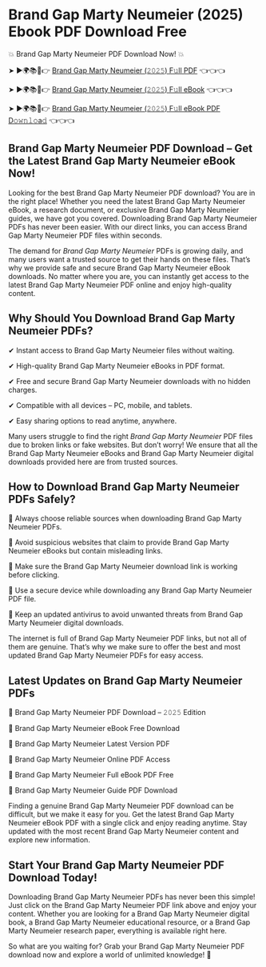 # Brand Gap Marty Neumeier (2025) Ebook PDF Download Free

💥 Brand Gap Marty Neumeier PDF Download Now! 💥

➤ ►🌍📚📱👉 [Brand Gap Marty Neumeier (𝟸𝟶𝟸𝟻) F𝚞ll PDF](https://getpdf.xyz/brand-gap-marty-neumeier) 👈👈👈


➤ ►🌍📚📱👉 [Brand Gap Marty Neumeier (𝟸𝟶𝟸𝟻) F𝚞ll eBook](https://getpdf.xyz/brand-gap-marty-neumeier) 👈👈👈


➤ ►🌍📚📱👉 [Brand Gap Marty Neumeier (𝟸𝟶𝟸𝟻) F𝚞ll eBook PDF D𝚘𝚠𝚗𝚕𝚘a𝚍](https://getpdf.xyz/brand-gap-marty-neumeier) 👈👈👈


## Brand Gap Marty Neumeier PDF Download – Get the Latest Brand Gap Marty Neumeier eBook Now!

Looking for the best Brand Gap Marty Neumeier PDF download? You are in the right place! Whether you need the latest Brand Gap Marty Neumeier eBook, a research document, or exclusive Brand Gap Marty Neumeier guides, we have got you covered. Downloading Brand Gap Marty Neumeier PDFs has never been easier. With our direct links, you can access Brand Gap Marty Neumeier PDF files within seconds.

The demand for *Brand Gap Marty Neumeier* PDFs is growing daily, and many users want a trusted source to get their hands on these files. That’s why we provide safe and secure Brand Gap Marty Neumeier eBook downloads. No matter where you are, you can instantly get access to the latest Brand Gap Marty Neumeier PDF online and enjoy high-quality content.

## Why Should You Download Brand Gap Marty Neumeier PDFs?

✔ Instant access to Brand Gap Marty Neumeier files without waiting.

✔ High-quality Brand Gap Marty Neumeier eBooks in PDF format.

✔ Free and secure Brand Gap Marty Neumeier downloads with no hidden charges.

✔ Compatible with all devices – PC, mobile, and tablets.

✔ Easy sharing options to read anytime, anywhere.

Many users struggle to find the right *Brand Gap Marty Neumeier* PDF files due to broken links or fake websites. But don’t worry! We ensure that all the Brand Gap Marty Neumeier eBooks and Brand Gap Marty Neumeier digital downloads provided here are from trusted sources.

## How to Download Brand Gap Marty Neumeier PDFs Safely?

📌 Always choose reliable sources when downloading Brand Gap Marty Neumeier PDFs.

📌 Avoid suspicious websites that claim to provide Brand Gap Marty Neumeier eBooks but contain misleading links.

📌 Make sure the Brand Gap Marty Neumeier download link is working before clicking.

📌 Use a secure device while downloading any Brand Gap Marty Neumeier PDF file.

📌 Keep an updated antivirus to avoid unwanted threats from Brand Gap Marty Neumeier digital downloads.

The internet is full of Brand Gap Marty Neumeier PDF links, but not all of them are genuine. That’s why we make sure to offer the best and most updated Brand Gap Marty Neumeier PDFs for easy access.

## Latest Updates on Brand Gap Marty Neumeier PDFs

🔹 Brand Gap Marty Neumeier PDF Download – 𝟸𝟶𝟸𝟻 Edition

🔹 Brand Gap Marty Neumeier eBook Free Download

🔹 Brand Gap Marty Neumeier Latest Version PDF

🔹 Brand Gap Marty Neumeier Online PDF Access

🔹 Brand Gap Marty Neumeier Full eBook PDF Free

🔹 Brand Gap Marty Neumeier Guide PDF Download

Finding a genuine Brand Gap Marty Neumeier PDF download can be difficult, but we make it easy for you. Get the latest Brand Gap Marty Neumeier eBook PDF with a single click and enjoy reading anytime. Stay updated with the most recent Brand Gap Marty Neumeier content and explore new information.

## Start Your Brand Gap Marty Neumeier PDF Download Today!

Downloading Brand Gap Marty Neumeier PDFs has never been this simple! Just click on the Brand Gap Marty Neumeier PDF link above and enjoy your content. Whether you are looking for a Brand Gap Marty Neumeier digital book, a Brand Gap Marty Neumeier educational resource, or a Brand Gap Marty Neumeier research paper, everything is available right here.

So what are you waiting for? Grab your Brand Gap Marty Neumeier PDF download now and explore a world of unlimited knowledge! 🚀
